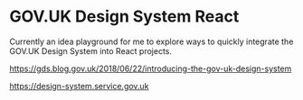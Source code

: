 # GOV.UK Design System React

Currently an idea playground for me to explore ways to quickly integrate the GOV.UK Design System into React projects.

https://gds.blog.gov.uk/2018/06/22/introducing-the-gov-uk-design-system

https://design-system.service.gov.uk
